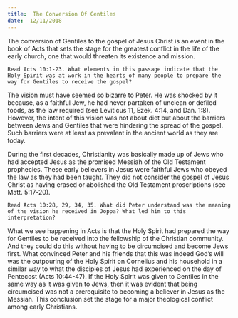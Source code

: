 ```yaml
---
title:  The Conversion Of Gentiles
date:  12/11/2018
---
```


The conversion of Gentiles to the gospel of Jesus Christ is an event in the book of Acts that sets the stage for the greatest conflict in the life of the early church, one that would threaten its existence and mission.

`Read Acts 10:1-23. What elements in this passage indicate that the Holy Spirit was at work in the hearts of many people to prepare the way for Gentiles to receive the gospel?`

The vision must have seemed so bizarre to Peter. He was shocked by it because, as a faithful Jew, he had never partaken of unclean or defiled foods, as the law required (see Leviticus 11, Ezek. 4:14, and Dan. 1:8). However, the intent of this vision was not about diet but about the barriers between Jews and Gentiles that were hindering the spread of the gospel. Such barriers were at least as prevalent in the ancient world as they are today.

During the first decades, Christianity was basically made up of Jews who had accepted Jesus as the promised Messiah of the Old Testament prophecies. These early believers in Jesus were faithful Jews who obeyed the law as they had been taught. They did not consider the gospel of Jesus Christ as having erased or abolished the Old Testament proscriptions (see Matt. 5:17-20).

`Read Acts 10:28, 29, 34, 35. What did Peter understand was the meaning of the vision he received in Joppa? What led him to this interpretation?`

What we see happening in Acts is that the Holy Spirit had prepared the way for Gentiles to be received into the fellowship of the Christian community. And they could do this without having to be circumcised and become Jews first. What convinced Peter and his friends that this was indeed God’s will was the outpouring of the Holy Spirit on Cornelius and his household in a similar way to what the disciples of Jesus had experienced on the day of Pentecost (Acts 10:44-47). If the Holy Spirit was given to Gentiles in the same way as it was given to Jews, then it was evident that being circumcised was not a prerequisite to becoming a believer in Jesus as the Messiah. This conclusion set the stage for a major theological conflict among early Christians.